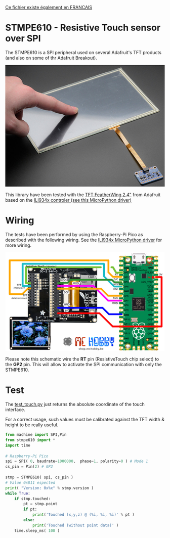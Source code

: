[Ce fichier existe également en FRANCAIS](readme.md)

# STMPE610 - Resistive Touch sensor over SPI

The STMPE610 is a SPI peripheral used on several Adafruit's TFT products (and also on some of thr Adafruit Breakout).

![STMPE610 product](docs/_static/stmpe610.jpg)

This library have been tested with the  [TFT FeatherWing 2.4"](https://shop.mchobby.be/fr/feather-adafruit/1050-tft-featherwing-24-touch-320x240-3232100010505-adafruit.html) from Adafruit based on the [ILI934x controler (see this MicroPython driver)](https://github.com/mchobby/esp8266-upy/tree/master/ili934x)

# Wiring

The tests have been performed by using the Raspberry-Pi Pico as described with the following wiring. See the [ILI934x MicroPython driver](https://github.com/mchobby/esp8266-upy/tree/master/ili934x) for more wiring.

![Wiring TFT 2.4" to Pico](docs/_static/pico-to-tft-2.4-featherwing.jpg)

Please note this schematic wire the __RT__ pin (ResistiveTouch chip select) to the __GP2__ pin. This will allow to activate the SPI communication with only the STMPE610.

# Test

The [test_touch.py](examples/test_touch.py) just returns the absolute coordinate of the touch interface.

For a correct usage, such values must be calibrated against the TFT width & height to be really useful.

``` python
from machine import SPI,Pin
from stmpe610 import *
import time

# Raspberry-Pi Pico
spi = SPI( 0, baudrate=1000000,  phase=1, polarity=0 ) # Mode 1
cs_pin = Pin(2) # GP2

stmp = STMPE610( spi, cs_pin )
# Value 0x811 espected
print( "Version: 0x%x" % stmp.version )
while True:
	if stmp.touched:
		pt = stmp.point
		if pt:
			print('Touched (x,y,z) @ (%i, %i, %i)' % pt )
		else:
			print('Touched (without point data)' )
	time.sleep_ms( 100 )
```

